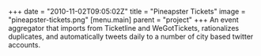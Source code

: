 +++
date = "2010-11-02T09:05:02Z"
title = "Pineapster Tickets"
image = "pineapster-tickets.png"
[menu.main]
  parent = "project"
+++
An event aggregator that imports from Ticketline and WeGotTickets, rationalizes duplicates, and automatically tweets daily to a number of city based twitter accounts.
